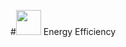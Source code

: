 #<img src="image](https://user-images.githubusercontent.com/84607354/158004819-023df2d7-da11-4169-a461-3e9e8fbff58c.png" width="40"> Energy Efficiency 

